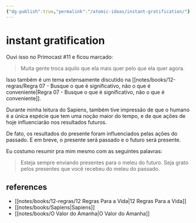 ```yaml
---
{"dg-publish":true,"permalink":"/atomic-ideas/instant-gratification/"}
---
```


# instant gratification

Ouvi isso no Primocast #11 e ficou marcado:

> Muita gente troca aquilo que ela mais quer pelo que ela quer agora.

Isso também é um tema extensamente discutido na [[notes/books/12-regras/Regra 07 - Busque o que é significativo, não o que é conveniente\|Regra 07 - Busque o que é significativo, não o que é conveniente]].

Durante minha leitura do Sapiens, também tive impressão de que o humano é a única espécie que tem uma noção maior do tempo, e de que ações de hoje influenciarão nos resultados futuros.

De fato, os resultados do presente foram influenciados pelas ações do passado. E em breve, o presente será passado e o futuro será presente.

Eu costumo resumir pra mim mesmo com as seguintes palavras:

> Esteja sempre enviando presentes para o meleu do futuro. Seja grato pelos presentes que você recebeu do meleu do passado.



## references

 - [[notes/books/12-regras/12 Regras Para a Vida\|12 Regras Para a Vida]]
 - [[notes/books/Sapiens\|Sapiens]]
 - [[notes/books/O Valor do Amanha\|O Valor do Amanha]]
